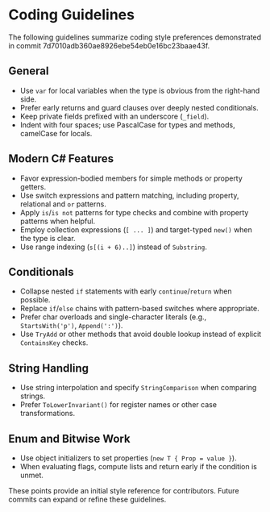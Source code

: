 # Coding Guidelines

The following guidelines summarize coding style preferences demonstrated in commit 7d7010adb360ae8926ebe54eb0e16bc23baae43f.

## General
- Use `var` for local variables when the type is obvious from the right-hand side.
- Prefer early returns and guard clauses over deeply nested conditionals.
- Keep private fields prefixed with an underscore (`_field`).
- Indent with four spaces; use PascalCase for types and methods, camelCase for locals.

## Modern C# Features
- Favor expression-bodied members for simple methods or property getters.
- Use switch expressions and pattern matching, including property, relational and `or` patterns.
- Apply `is`/`is not` patterns for type checks and combine with property patterns when helpful.
- Employ collection expressions (`[ ... ]`) and target-typed `new()` when the type is clear.
- Use range indexing (`s[(i + 6)..]`) instead of `Substring`.

## Conditionals
- Collapse nested `if` statements with early `continue`/`return` when possible.
- Replace `if`/`else` chains with pattern-based switches where appropriate.
- Prefer char overloads and single-character literals (e.g., `StartsWith('p')`, `Append(':')`).
- Use `TryAdd` or other methods that avoid double lookup instead of explicit `ContainsKey` checks.

## String Handling
- Use string interpolation and specify `StringComparison` when comparing strings.
- Prefer `ToLowerInvariant()` for register names or other case transformations.

## Enum and Bitwise Work
- Use object initializers to set properties (`new T { Prop = value }`).
- When evaluating flags, compute lists and return early if the condition is unmet.

These points provide an initial style reference for contributors. Future commits can expand or refine these guidelines.
